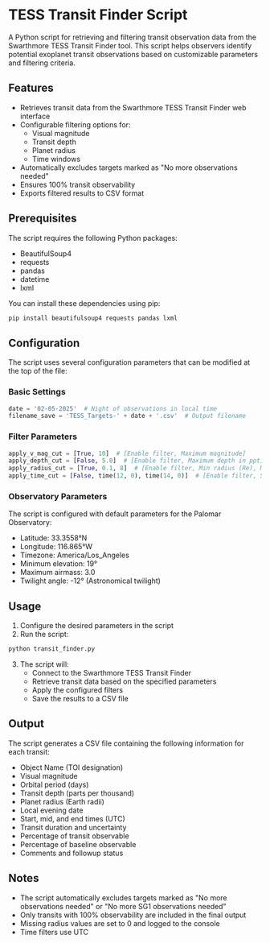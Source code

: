 # TESS Transit Finder Script

A Python script for retrieving and filtering transit observation data from the Swarthmore TESS Transit Finder tool. This script helps observers identify potential exoplanet transit observations based on customizable parameters and filtering criteria.

## Features

- Retrieves transit data from the Swarthmore TESS Transit Finder web interface
- Configurable filtering options for:
  - Visual magnitude
  - Transit depth
  - Planet radius
  - Time windows
- Automatically excludes targets marked as "No more observations needed"
- Ensures 100% transit observability
- Exports filtered results to CSV format

## Prerequisites

The script requires the following Python packages:
- BeautifulSoup4
- requests
- pandas
- datetime
- lxml

You can install these dependencies using pip:
```bash
pip install beautifulsoup4 requests pandas lxml
```

## Configuration

The script uses several configuration parameters that can be modified at the top of the file:

### Basic Settings
```python
date = '02-05-2025'  # Night of observations in local time
filename_save = 'TESS_Targets-' + date + '.csv'  # Output filename
```

### Filter Parameters
```python
apply_v_mag_cut = [True, 10]  # [Enable filter, Maximum magnitude]
apply_depth_cut = [False, 5.0]  # [Enable filter, Maximum depth in ppt]
apply_radius_cut = [True, 0.1, 8]  # [Enable filter, Min radius (Re), Max radius (Re)]
apply_time_cut = [False, time(12, 0), time(14, 0)]  # [Enable filter, Start time, End time]
```

### Observatory Parameters
The script is configured with default parameters for the Palomar Observatory:
- Latitude: 33.3558°N
- Longitude: 116.865°W
- Timezone: America/Los_Angeles
- Minimum elevation: 19°
- Maximum airmass: 3.0
- Twilight angle: -12° (Astronomical twilight)

## Usage

1. Configure the desired parameters in the script
2. Run the script:
```bash
python transit_finder.py
```
3. The script will:
   - Connect to the Swarthmore TESS Transit Finder
   - Retrieve transit data based on the specified parameters
   - Apply the configured filters
   - Save the results to a CSV file

## Output

The script generates a CSV file containing the following information for each transit:
- Object Name (TOI designation)
- Visual magnitude
- Orbital period (days)
- Transit depth (parts per thousand)
- Planet radius (Earth radii)
- Local evening date
- Start, mid, and end times (UTC)
- Transit duration and uncertainty
- Percentage of transit observable
- Percentage of baseline observable
- Comments and followup status

## Notes

- The script automatically excludes targets marked as "No more observations needed" or "No more SG1 observations needed"
- Only transits with 100% observability are included in the final output
- Missing radius values are set to 0 and logged to the console
- Time filters use UTC

